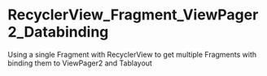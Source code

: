# RecyclerView_Fragment_ViewPager2_Databinding
Using a single Fragment with RecyclerView to get multiple Fragments with binding them to ViewPager2 and Tablayout

